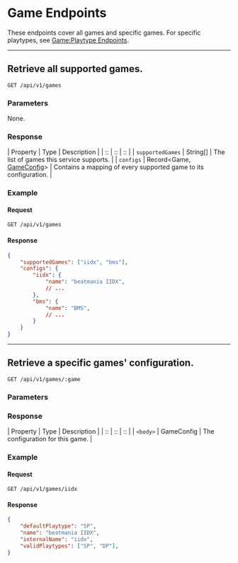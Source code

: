 # Game Endpoints

These endpoints cover all games and specific games. For
specific playtypes, see [Game:Playtype Endpoints](./gpt.md).

*****

## Retrieve all supported games.

`GET /api/v1/games`

### Parameters

None.

### Response

| Property | Type | Description |
| :: | :: | :: |
| `supportedGames` | String[] | The list of games this service supports. |
| `configs` | Record&lt;Game, [GameConfig](../../codebase/implementation-details/game-configuration.md)&gt; | Contains a mapping of every supported game to its configuration. |

### Example

#### Request
```
GET /api/v1/games
```

#### Response

```json
{
	"supportedGames": ["iidx", "bms"],
	"configs": {
		"iidx": {
			"name": "beatmania IIDX",
			// ...
		},
		"bms": {
			"name": "BMS",
			// ...
		}
	}
}
```

*****

## Retrieve a specific games' configuration.

`GET /api/v1/games/:game`

### Parameters

### Response

| Property | Type | Description |
| :: | :: | :: |
| `<body>` | GameConfig | The configuration for this game. |

### Example

#### Request
```
GET /api/v1/games/iidx
```

#### Response

```json
{
	"defaultPlaytype": "SP",
	"name": "beatmania IIDX",
	"internalName": "iidx",
	"validPlaytypes": ["SP", "DP"],
}
```
